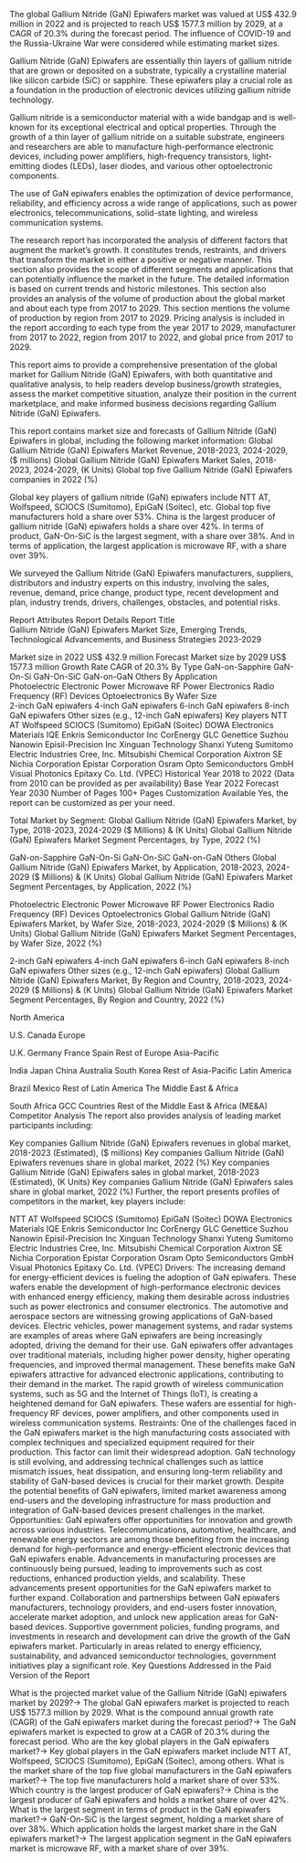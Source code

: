 The global Gallium Nitride (GaN) Epiwafers market was valued at US$ 432.9 million in 2022 and is projected to reach US$ 1577.3 million by 2029, at a CAGR of 20.3% during the forecast period. The influence of COVID-19 and the Russia-Ukraine War were considered while estimating market sizes.

Gallium Nitride (GaN) Epiwafers are essentially thin layers of gallium nitride that are grown or deposited on a substrate, typically a crystalline material like silicon carbide (SiC) or sapphire. These epiwafers play a crucial role as a foundation in the production of electronic devices utilizing gallium nitride technology.

Gallium nitride is a semiconductor material with a wide bandgap and is well-known for its exceptional electrical and optical properties. Through the growth of a thin layer of gallium nitride on a suitable substrate, engineers and researchers are able to manufacture high-performance electronic devices, including power amplifiers, high-frequency transistors, light-emitting diodes (LEDs), laser diodes, and various other optoelectronic components.

The use of GaN epiwafers enables the optimization of device performance, reliability, and efficiency across a wide range of applications, such as power electronics, telecommunications, solid-state lighting, and wireless communication systems.

The research report has incorporated the analysis of different factors that augment the market’s growth. It constitutes trends, restraints, and drivers that transform the market in either a positive or negative manner. This section also provides the scope of different segments and applications that can potentially influence the market in the future. The detailed information is based on current trends and historic milestones. This section also provides an analysis of the volume of production about the global market and about each type from 2017 to 2029. This section mentions the volume of production by region from 2017 to 2029. Pricing analysis is included in the report according to each type from the year 2017 to 2029, manufacturer from 2017 to 2022, region from 2017 to 2022, and global price from 2017 to 2029.



This report aims to provide a comprehensive presentation of the global market for Gallium Nitride (GaN) Epiwafers, with both quantitative and qualitative analysis, to help readers develop business/growth strategies, assess the market competitive situation, analyze their position in the current marketplace, and make informed business decisions regarding Gallium Nitride (GaN) Epiwafers.

This report contains market size and forecasts of Gallium Nitride (GaN) Epiwafers in global, including the following market information:
Global Gallium Nitride (GaN) Epiwafers Market Revenue, 2018-2023, 2024-2029, ($ millions)
Global Gallium Nitride (GaN) Epiwafers Market Sales, 2018-2023, 2024-2029, (K Units)
Global top five Gallium Nitride (GaN) Epiwafers companies in 2022 (%)

Global key players of gallium nitride (GaN) epiwafers include NTT AT, Wolfspeed, SCIOCS (Sumitomo), EpiGaN (Soitec), etc. Global top five manufacturers hold a share over 53%. China is the largest producer of gallium nitride (GaN) epiwafers holds a share over 42%. In terms of product, GaN-On-SiC is the largest segment, with a share over 38%. And in terms of application, the largest application is microwave RF, with a share over 39%.

We surveyed the Gallium Nitride (GaN) Epiwafers manufacturers, suppliers, distributors and industry experts on this industry, involving the sales, revenue, demand, price change, product type, recent development and plan, industry trends, drivers, challenges, obstacles, and potential risks.

Report Attributes	Report Details
Report Title	
Gallium Nitride (GaN) Epiwafers Market Size, Emerging Trends, Technological Advancements, and Business Strategies 2023-2029

Market size in 2022	US$ 432.9 million
Forecast Market size by 2029	US$ 1577.3 million
Growth Rate	CAGR of 20.3%
By Type	
GaN-on-Sapphire
GaN-On-Si
GaN-On-SiC
GaN-on-GaN
Others
By Application	
Photoelectric
Electronic Power
Microwave RF
Power Electronics
Radio Frequency (RF) Devices
Optoelectronics
By Wafer Size	
2-inch GaN epiwafers
4-inch GaN epiwafers
6-inch GaN epiwafers
8-inch GaN epiwafers
Other sizes (e.g., 12-inch GaN epiwafers)
Key players	
NTT AT
Wolfspeed
SCIOCS (Sumitomo)
EpiGaN (Soitec)
DOWA Electronics Materials
IQE
Enkris Semiconductor Inc
CorEnergy
GLC
Genettice
Suzhou Nanowin
Episil-Precision Inc
Xinguan Technology
Shanxi Yuteng
Sumitomo Electric Industries
Cree, Inc.
Mitsubishi Chemical Corporation
Aixtron SE
Nichia Corporation
Epistar Corporation
Osram Opto Semiconductors GmbH
Visual Photonics Epitaxy Co. Ltd. (VPEC)
Historical Year	2018 to 2022 (Data from 2010 can be provided as per availability)
Base Year	2022
Forecast Year	2030
Number of Pages	100+ Pages
Customization Available	Yes, the report can be customized as per your need.
 

Total Market by Segment:
Global Gallium Nitride (GaN) Epiwafers Market, by Type, 2018-2023, 2024-2029 ($ Millions) & (K Units)
Global Gallium Nitride (GaN) Epiwafers Market Segment Percentages, by Type, 2022 (%)

GaN-on-Sapphire
GaN-On-Si
GaN-On-SiC
GaN-on-GaN
Others
Global Gallium Nitride (GaN) Epiwafers Market, by Application, 2018-2023, 2024-2029 ($ Millions) & (K Units)
Global Gallium Nitride (GaN) Epiwafers Market Segment Percentages, by Application, 2022 (%)

Photoelectric
Electronic Power
Microwave RF
Power Electronics
Radio Frequency (RF) Devices
Optoelectronics 
Global Gallium Nitride (GaN) Epiwafers Market, by Wafer Size, 2018-2023, 2024-2029 ($ Millions) & (K Units)
Global Gallium Nitride (GaN) Epiwafers Market Segment Percentages, by Wafer Size, 2022 (%)

2-inch GaN epiwafers
4-inch GaN epiwafers
6-inch GaN epiwafers
8-inch GaN epiwafers
Other sizes (e.g., 12-inch GaN epiwafers)
Global Gallium Nitride (GaN) Epiwafers Market, By Region and Country, 2018-2023, 2024-2029 ($ Millions) & (K Units)
Global Gallium Nitride (GaN) Epiwafers Market Segment Percentages, By Region and Country, 2022 (%)

North America

U.S.
Canada
Europe

U.K.
Germany
France
Spain
Rest of Europe
Asia-Pacific

India
Japan
China
Australia
South Korea
Rest of Asia-Pacific
Latin America

Brazil
Mexico
Rest of Latin America
The Middle East & Africa

South Africa
GCC Countries
Rest of the Middle East & Africa (ME&A)
Competitor Analysis
The report also provides analysis of leading market participants including:

Key companies Gallium Nitride (GaN) Epiwafers revenues in global market, 2018-2023 (Estimated), ($ millions)
Key companies Gallium Nitride (GaN) Epiwafers revenues share in global market, 2022 (%)
Key companies Gallium Nitride (GaN) Epiwafers sales in global market, 2018-2023 (Estimated), (K Units)
Key companies Gallium Nitride (GaN) Epiwafers sales share in global market, 2022 (%)
Further, the report presents profiles of competitors in the market, key players include:

NTT AT
Wolfspeed
SCIOCS (Sumitomo)
EpiGaN (Soitec)
DOWA Electronics Materials
IQE
Enkris Semiconductor Inc
CorEnergy
GLC
Genettice
Suzhou Nanowin
Episil-Precision Inc
Xinguan Technology
Shanxi Yuteng
Sumitomo Electric Industries
Cree, Inc.
Mitsubishi Chemical Corporation
Aixtron SE
Nichia Corporation
Epistar Corporation
Osram Opto Semiconductors GmbH
Visual Photonics Epitaxy Co. Ltd. (VPEC)
Drivers:
The increasing demand for energy-efficient devices is fueling the adoption of GaN epiwafers. These wafers enable the development of high-performance electronic devices with enhanced energy efficiency, making them desirable across industries such as power electronics and consumer electronics.
The automotive and aerospace sectors are witnessing growing applications of GaN-based devices. Electric vehicles, power management systems, and radar systems are examples of areas where GaN epiwafers are being increasingly adopted, driving the demand for their use.
GaN epiwafers offer advantages over traditional materials, including higher power density, higher operating frequencies, and improved thermal management. These benefits make GaN epiwafers attractive for advanced electronic applications, contributing to their demand in the market.
The rapid growth of wireless communication systems, such as 5G and the Internet of Things (IoT), is creating a heightened demand for GaN epiwafers. These wafers are essential for high-frequency RF devices, power amplifiers, and other components used in wireless communication systems.
Restraints:
One of the challenges faced in the GaN epiwafers market is the high manufacturing costs associated with complex techniques and specialized equipment required for their production. This factor can limit their widespread adoption.
GaN technology is still evolving, and addressing technical challenges such as lattice mismatch issues, heat dissipation, and ensuring long-term reliability and stability of GaN-based devices is crucial for their market growth.
Despite the potential benefits of GaN epiwafers, limited market awareness among end-users and the developing infrastructure for mass production and integration of GaN-based devices present challenges in the market.
Opportunities:
GaN epiwafers offer opportunities for innovation and growth across various industries. Telecommunications, automotive, healthcare, and renewable energy sectors are among those benefiting from the increasing demand for high-performance and energy-efficient electronic devices that GaN epiwafers enable.
Advancements in manufacturing processes are continuously being pursued, leading to improvements such as cost reductions, enhanced production yields, and scalability. These advancements present opportunities for the GaN epiwafers market to further expand.
Collaboration and partnerships between GaN epiwafers manufacturers, technology providers, and end-users foster innovation, accelerate market adoption, and unlock new application areas for GaN-based devices.
Supportive government policies, funding programs, and investments in research and development can drive the growth of the GaN epiwafers market. Particularly in areas related to energy efficiency, sustainability, and advanced semiconductor technologies, government initiatives play a significant role.
Key Questions Addressed in the Paid Version of the Report

What is the projected market value of the Gallium Nitride (GaN) epiwafers market by 2029?-> The global GaN epiwafers market is projected to reach US$ 1577.3 million by 2029.
What is the compound annual growth rate (CAGR) of the GaN epiwafers market during the forecast period?-> The GaN epiwafers market is expected to grow at a CAGR of 20.3% during the forecast period.
Who are the key global players in the GaN epiwafers market?-> Key global players in the GaN epiwafers market include NTT AT, Wolfspeed, SCIOCS (Sumitomo), EpiGaN (Soitec), among others.
What is the market share of the top five global manufacturers in the GaN epiwafers market?-> The top five manufacturers hold a market share of over 53%.
Which country is the largest producer of GaN epiwafers?-> China is the largest producer of GaN epiwafers and holds a market share of over 42%.
What is the largest segment in terms of product in the GaN epiwafers market?-> GaN-On-SiC is the largest segment, holding a market share of over 38%.
Which application holds the largest market share in the GaN epiwafers market?-> The largest application segment in the GaN epiwafers market is microwave RF, with a market share of over 39%.
